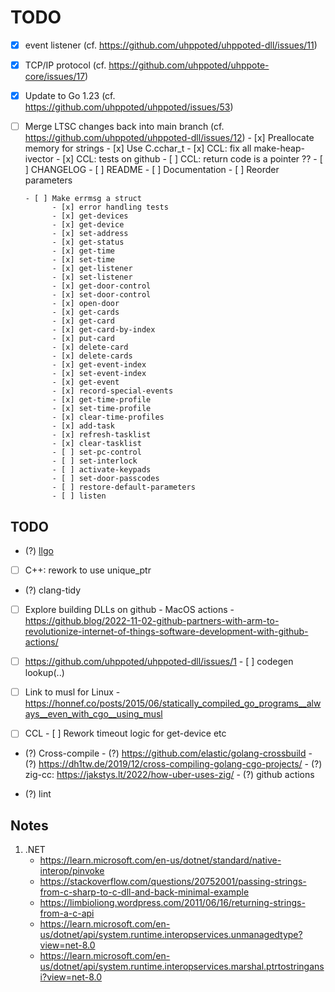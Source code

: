 # TODO

- [x] event listener (cf. https://github.com/uhppoted/uhppoted-dll/issues/11)
- [x] TCP/IP protocol (cf. https://github.com/uhppoted/uhppote-core/issues/17)
- [x] Update to Go 1.23 (cf. https://github.com/uhppoted/uhppoted/issues/53)
- [ ] Merge LTSC changes back into main branch (cf. https://github.com/uhppoted/uhppoted-dll/issues/12)
      - [x] Preallocate memory for strings
      - [x] Use C.cchar_t
      - [x] CCL: fix all make-heap-ivector
      - [x] CCL: tests on github
      - [ ] CCL: return code is a pointer ??
      - [ ] CHANGELOG
      - [ ] README
      - [ ] Documentation
      - [ ] Reorder parameters

      - [ ] Make errmsg a struct
            - [x] error handling tests
            - [x] get-devices
            - [x] get-device
            - [x] set-address
            - [x] get-status
            - [x] get-time
            - [x] set-time
            - [x] get-listener
            - [x] set-listener
            - [x] get-door-control
            - [x] set-door-control
            - [x] open-door
            - [x] get-cards
            - [x] get-card
            - [x] get-card-by-index
            - [x] put-card
            - [x] delete-card
            - [x] delete-cards
            - [x] get-event-index
            - [x] set-event-index
            - [x] get-event
            - [x] record-special-events
            - [x] get-time-profile
            - [x] set-time-profile
            - [x] clear-time-profiles
            - [x] add-task
            - [x] refresh-tasklist
            - [x] clear-tasklist
            - [ ] set-pc-control
            - [ ] set-interlock
            - [ ] activate-keypads
            - [ ] set-door-passcodes
            - [ ] restore-default-parameters
            - [ ] listen

## TODO

- (?) [llgo](https://github.com/goplus/llgo)
- [ ] C++: rework to use unique_ptr
- (?) clang-tidy

- [ ] Explore building DLLs on github
      - MacOS actions
      - https://github.blog/2022-11-02-github-partners-with-arm-to-revolutionize-internet-of-things-software-development-with-github-actions/

- [ ] https://github.com/uhppoted/uhppoted-dll/issues/1
      - [ ] codegen lookup(..)

- [ ] Link to musl for Linux
      - https://honnef.co/posts/2015/06/statically_compiled_go_programs__always__even_with_cgo__using_musl

- [ ] CCL
      - [ ] Rework timeout logic for get-device etc

- (?) Cross-compile
      - (?) https://github.com/elastic/golang-crossbuild
      - (?) https://dh1tw.de/2019/12/cross-compiling-golang-cgo-projects/
      - (?) zig-cc: https://jakstys.lt/2022/how-uber-uses-zig/
      - (?) github actions

- (?) lint

## Notes

1. .NET
    - https://learn.microsoft.com/en-us/dotnet/standard/native-interop/pinvoke
    - https://stackoverflow.com/questions/20752001/passing-strings-from-c-sharp-to-c-dll-and-back-minimal-example
    - https://limbioliong.wordpress.com/2011/06/16/returning-strings-from-a-c-api
    - https://learn.microsoft.com/en-us/dotnet/api/system.runtime.interopservices.unmanagedtype?view=net-8.0
    - https://learn.microsoft.com/en-us/dotnet/api/system.runtime.interopservices.marshal.ptrtostringansi?view=net-8.0


